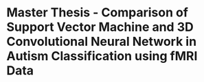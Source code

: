 # Master Thesis - Comparison of Support Vector Machine and 3D Convolutional Neural Network in Autism Classification using fMRI Data
